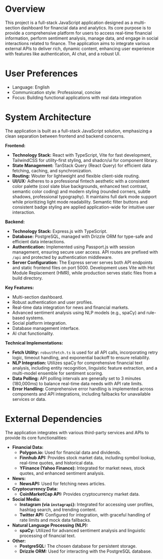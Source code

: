 # Overview

This project is a full-stack JavaScript application designed as a multi-section dashboard for financial data and analytics. Its core purpose is to provide a comprehensive platform for users to access real-time financial information, perform sentiment analysis, manage data, and engage in social interactions related to finance. The application aims to integrate various external APIs to deliver rich, dynamic content, enhancing user experience with features like authentication, AI chat, and a robust UI.

# User Preferences

- Language: English
- Communication style: Professional, concise
- Focus: Building functional applications with real data integration

# System Architecture

The application is built as a full-stack JavaScript solution, emphasizing a clean separation between frontend and backend concerns.

**Frontend:**
- **Technology Stack:** React with TypeScript, Vite for fast development, TailwindCSS for utility-first styling, and shadcn/ui for component library.
- **State Management:** TanStack Query (React Query) for efficient data fetching, caching, and synchronization.
- **Routing:** Wouter for lightweight and flexible client-side routing.
- **UI/UX:** Adheres to a professional fintech aesthetic with a consistent color palette (cool slate blue backgrounds, enhanced text contrast, semantic color coding) and modern styling (rounded corners, subtle shadows, professional typography). It maintains full dark mode support while prioritizing light mode readability. Semantic filter buttons and consistent badge styling are applied application-wide for intuitive user interaction.

**Backend:**
- **Technology Stack:** Express.js with TypeScript.
- **Database:** PostgreSQL, managed with Drizzle ORM for type-safe and efficient data interactions.
- **Authentication:** Implemented using Passport.js with session management, ensuring secure user access. API routes are prefixed with `/api` and protected by authentication middleware.
- **Server Configuration:** The Express server serves both API endpoints and static frontend files on port 5000. Development uses Vite with Hot Module Replacement (HMR), while production serves static files from a build directory.

**Key Features:**
- Multi-section dashboard.
- Robust authentication and user profiles.
- Real-time data integration for news and financial markets.
- Advanced sentiment analysis using NLP models (e.g., spaCy) and rule-based systems.
- Social platform integration.
- Database management interface.
- AI chat functionality.

**Technical Implementations:**
- **Fetch Utility:** `robustFetch.ts` is used for all API calls, incorporating retry logic, timeout handling, and exponential backoff to ensure reliability.
- **NLP Integration:** Utilizes spaCy for comprehensive financial text analysis, including entity recognition, linguistic feature extraction, and a multi-model ensemble for sentiment scoring.
- **Data Polling:** API polling intervals are generally set to 3 minutes (180,000ms) to balance real-time data needs with API rate limits.
- **Error Handling:** Comprehensive error handling is implemented across components and API integrations, including fallbacks for unavailable services or data.

# External Dependencies

The application integrates with various third-party services and APIs to provide its core functionalities:

- **Financial Data:**
    - **Polygon.io:** Used for financial data and dividends.
    - **Finnhub API:** Provides stock market data, including symbol lookup, real-time quotes, and historical data.
    - **YFinance (Yahoo Finance):** Integrated for market news, stock quotes, and enhanced sentiment analysis.
- **News:**
    - **NewsAPI:** Used for fetching news articles.
- **Cryptocurrency Data:**
    - **CoinMarketCap API:** Provides cryptocurrency market data.
- **Social Media:**
    - **Instagram (via `instagrapi`):** Integrated for accessing user profiles, hashtag search, and trending content.
    - **Twitter API:** Configured for integration, with graceful handling of rate limits and mock data fallbacks.
- **Natural Language Processing (NLP):**
    - **spaCy:** Utilized for advanced sentiment analysis and linguistic processing of financial text.
- **Other:**
    - **PostgreSQL:** The chosen database for persistent storage.
    - **Drizzle ORM:** Used for interacting with the PostgreSQL database.